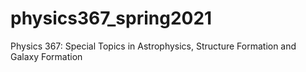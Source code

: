 # physics367_spring2021
Physics 367: Special Topics in Astrophysics, Structure Formation and Galaxy Formation
